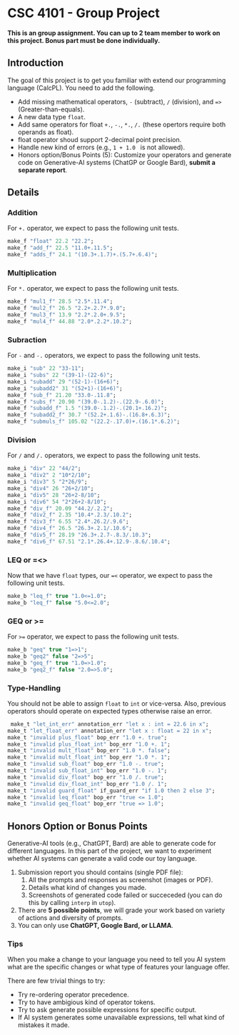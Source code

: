 # CSC 4101 - Group Project

**This is an group assignment. You can up to 2 team member to work on this project. Bonus part must be done individually.**

## Introduction
The goal of this project is to get you familiar with extend our programming language (CalcPL). 
You need to add the following. 

- Add missing mathematical operators, `-` (subtract), `/` (division), and `=>` (Greater-than-equals).
- A new data type `float`.
- Add same operators for float `+.`, `-.`, `*.`, `/.` (these opertors require both operands as float). 
- float operator shoud support 2-decimal point precision. 
- Handle new kind of errors (e.g., `1 + 1.0 ` is not allowed). 
- Honors option/Bonus Points (5): Customize your operators and generate code on Generative-AI systems (ChatGP or Google Bard), **submit a separate report**. 

## Details

### Addition
For `+.` operator, we expect to pass the following unit tests.

```ocaml
make_f "float" 22.2 "22.2";
make_f "add_f" 22.5 "11.0+.11.5";
make_f "adds_f" 24.1 "(10.3+.1.7)+.(5.7+.6.4)";
```
### Multiplication 
For `*.` operator, we expect to pass the following unit tests.
```ocaml
make_f "mul1_f" 28.5 "2.5*.11.4";
make_f "mul2_f" 26.5 "2.2+.2.7*.9.0";
make_f "mul3_f" 13.9 "2.2*.2.0+.9.5";
make_f "mul4_f" 44.88 "2.0*.2.2*.10.2";
```

### Subraction 
For `-` and `-.` operators, we expect to pass the following unit tests.

```ocaml
make_i "sub" 22 "33-11";
make_i "subs" 22 "(39-1)-(22-6)";
make_i "subadd" 29 "(52-1)-(16+6)";
make_i "subadd2" 31 "(52+1)-(16+6)";
make_f "sub_f" 21.20 "33.0-.11.8";
make_f "subs_f" 20.90 "(39.0-.1.2)-.(22.9-.6.0)";
make_f "subadd_f" 1.5 "(39.0-.1.2)-.(20.1+.16.2)";
make_f "subadd2_f" 30.7 "(52.2+.1.6)-.(16.8+.6.3)";
make_f "submuls_f" 105.02 "(22.2-.17.0)+.(16.1*.6.2)";
```
### Division 
For `/` and `/.` operators, we expect to pass the following unit tests.

```ocaml
make_i "div" 22 "44/2";
make_i "div2" 2 "10*2/10";
make_i "div3" 5 "2*26/9";
make_i "div4" 26 "26+2/10";
make_i "div5" 28 "26+2-8/10";
make_i "div6" 54 "2*26+2-8/10";
make_f "div_f" 20.09 "44.2/.2.2";
make_f "div2_f" 2.35 "10.4*.2.3/.10.2";
make_f "div3_f" 6.55 "2.4*.26.2/.9.6";
make_f "div4_f" 26.5 "26.3+.2.1/.10.6";
make_f "div5_f" 28.19 "26.3+.2.7-.8.3/.10.3";
make_f "div6_f" 67.51 "2.1*.26.4+.12.9-.8.6/.10.4";
```
### LEQ or =<>
Now that we have `float` types, our `=<` operator, we expect to pass the following unit tests.

```ocaml
make_b "leq_f" true "1.0<=1.0";
make_b "leq_f" false "5.0<=2.0";
```

### GEQ or >=
For `>=` operator, we expect to pass the following unit tests.

```ocaml
make_b "geq" true "1=>1";
make_b "geq2" false "2=>5";
make_b "geq_f" true "1.0=>1.0";
make_b "geq2_f" false "2.0=>5.0";
```

### Type-Handling
You should not be able to assign `float` to `int` or vice-versa. Also, previous operators should operate on expected types otherwise raise an error. 

```ocaml
 make_t "let_int_err" annotation_err "let x : int = 22.6 in x";
make_t "let_float_err" annotation_err "let x : float = 22 in x";
make_t "invalid plus_float" bop_err "1.0 +. true";
make_t "invalid plus_float_int" bop_err "1.0 +. 1";
make_t "invalid mult_float" bop_err "1.0 *. false";
make_t "invalid mult_float_int" bop_err "1.0 *. 1";
make_t "invalid sub_float" bop_err "1.0 -. true";
make_t "invalid sub_float_int" bop_err "1.0 -. 1";
make_t "invalid div_float" bop_err "1.0 /. true";
make_t "invalid div_float_int" bop_err "1.0 /. 1";
make_t "invalid guard_float" if_guard_err "if 1.0 then 2 else 3";
make_t "invalid leq_float" bop_err "true <= 1.0";
make_t "invalid geq_float" bop_err "true => 1.0";
```
## Honors Option or Bonus Points
Generative-AI tools (e.g., ChatGPT, Bard) are able to generate code for different languages. 
In this part of the project, we want to experiment whether AI systems can generate a valid code our toy language. 

1. Submission report you should contains (single PDF file): 
    1. All the prompts and responses as screenshot (images or PDF). 
    2. Details what kind of changes you made.
    3. Screenshots of generated code failed or succeceded (you can do this by calling `interp` in `utop`). 
2. There are **5 possible points**, we will grade your work based on variety of actions and diversity of prompts. 
3. You can only use **ChatGPT, Google Bard, or LLAMA**. 

### Tips
When you make a change to your language you need to tell you AI system what are the specific changes or what type of features your language offer. 

There are few trivial things to try:
- Try re-ordering operator precedence.
- Try to have ambigious kind of operator tokens. 
- Try to ask generate possible expressions for specific output. 
- If AI system generates some unavailable expressions, tell what kind of mistakes it made. 
